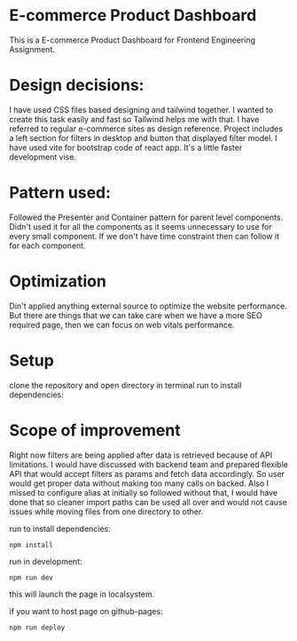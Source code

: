 # E-commerce Product Dashboard

This is a E-commerce Product Dashboard for Frontend Engineering Assignment. 

# Design decisions: 
I have used CSS files based designing and tailwind together. I wanted to create this task easily and fast so Tailwind helps me with that. I have referred to regular e-commerce sites as design reference.
Project includes a left section for filters in desktop and button that displayed filter model.
I have used vite for bootstrap code of react app. It's a little faster development vise.

# Pattern used:
Followed the Presenter and Container pattern for parent level components. Didn't used it for all the components as it seems unnecessary to use for every small component. If we don't have time constraint then can follow it for each component.  

# Optimization
Din't applied anything external source to optimize the website performance. But there are things that we can take care when we have a more SEO required page, then we can focus on web vitals performance.

# Setup
clone the repository and open directory in terminal
run to install dependencies:

# Scope of improvement
Right now filters are being applied after data is retrieved because of API limitations. I would have discussed with backend team and prepared flexible API that would accept filters as params and fetch data accordingly. So user would get proper data without making too many calls on backed. Also I missed to configure alias at initially so followed without that, I would have done that so cleaner import paths can be used all over and would not cause issues while moving files from one directory to other.


run to install dependencies:
```
npm install
```
run in development:
```
npm run dev
```
this will launch the page in localsystem.

if you want to host page on github-pages:
```
npm run deploy
```

